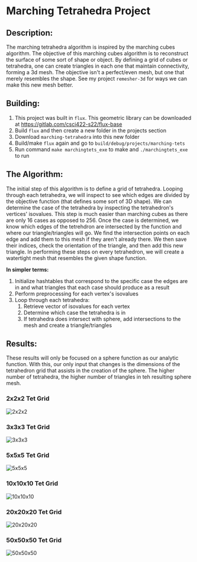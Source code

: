 # **Marching Tetrahedra Project**

## **Description:**
The marching tetrahedra algorithm is inspired by the marching cubes algorithm. The objective of this marching cubes algorithm is to reconstruct the surface of some sort of shape or object. By defining a grid of cubes or tetrahedra, one can create triangles in each one that maintain connectivity, forming a 3d mesh. The objective isn't a perfect/even mesh, but one that merely resembles the shape. See my project `remesher-3d` for ways we can make this new mesh better.

## **Building:**
1. This project was built in `flux`. This geometric library can be downloaded at https://gitlab.com/csci422-s22/flux-base
2. Build `flux` and then create a new folder in the projects section
3. Download `marching-tetrahedra` into this new folder
4. Build/make `flux` again and go to `build/debug/projects/marching-tets`
5. Run command `make marchingtets_exe` to make and `./marchingtets_exe` to run

## **The Algorithm:**
The initial step of this algorithm is to define a grid of tetrahedra. Looping through each tetrahedra, we will inspect to see which edges are divided by the objective function (that defines some sort of 3D shape). We can determine the case of the tetrahedra by inspecting the tetrahedron's vertices' isovalues. This step is much easier than marching cubes as there are only 16 cases as opposed to 256. Once the case is determined, we know which edges of the tetrehdron are intersected by the function and where our triangle/triangles will go. We find the intersection points on each edge and add them to this mesh if they aren't already there. We then save their indices, check the orientation of the triangle, and then add this new triangle. In performing these steps on every tetrahedron, we will create a watertight mesh that resembles the given shape function.  
  
**In simpler terms:**
1. Initialize hashtables that correspond to the specific case the edges are in and what triangles that each case should produce as a result
2. Perform preprocessing for each vertex's isovalues
3. Loop through each tetrahedra:
   1. Retrieve vector of isovalues for each vertex
   2. Determine which case the tetrahedra is in
   3. If tetrahedra does intersect with sphere, add intersections to the mesh and create a triangle/triangles

## **Results:**
These results will only be focused on a sphere function as our analytic function. With this, our only input that changes is the dimensions of the tetrahedron grid that assists in the creation of the sphere. The higher number of tetrahedra, the higher number of triangles in teh resulting sphere mesh.

### **2x2x2 Tet Grid**
![2x2x2](./marching-meshes/2x2x2.png)

### **3x3x3 Tet Grid**
![3x3x3](./marching-meshes/3x3x3.png)

### **5x5x5 Tet Grid**
![5x5x5](./marching-meshes/5x5x5.png)

### **10x10x10 Tet Grid**
![10x10x10](./marching-meshes/10x10x10.png)

### **20x20x20 Tet Grid**
![20x20x20](./marching-meshes/20x20x20.png)

### **50x50x50 Tet Grid**
![50x50x50](./marching-meshes/50x50x50.png)